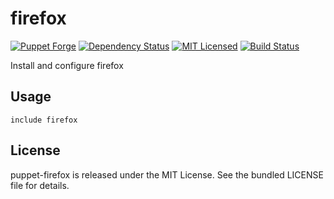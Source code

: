 firefox
==============

[![Puppet Forge](https://img.shields.io/puppetforge/v/halyard/firefox.svg)](https://forge.puppetlabs.com/halyard/firefox)
[![Dependency Status](https://img.shields.io/gemnasium/halyard/puppet-firefox.svg)](https://gemnasium.com/halyard/puppet-firefox)
[![MIT Licensed](https://img.shields.io/badge/license-MIT-green.svg)](https://tldrlegal.com/license/mit-license)
[![Build Status](https://img.shields.io/circleci/project/halyard/puppet-firefox.svg)](https://circleci.com/gh/halyard/puppet-firefox)

Install and configure firefox

## Usage

```puppet
include firefox
```

## License

puppet-firefox is released under the MIT License. See the bundled LICENSE file for details.

